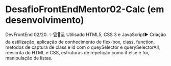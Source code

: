 # DesafioFrontEndMentor02-Calc (em desenvolvimento)
DevFrontEnd 02/20. ✨🏆🏃💻 Utilisado HTML5, CSS 3 e JavaScript▶️ </b> Criação da estilização, aplicação de conhecimento de flex-box, class, function, metodos de captura de class e id com o queySelector e querySelectorAll, reescrita do HTML e CSS, estruturas de repetição como if else e for, manipulação de listas.
